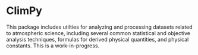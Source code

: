 # ClimPy
This package includes utilties for analyzing and processing datasets related to atmospheric science, including several common statistical and objective analysis techniques, formulas for derived physical quantities, and physical constants. This is a work-in-progress.
